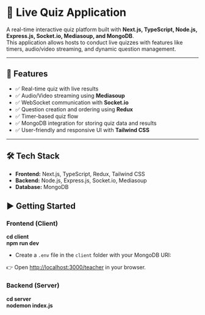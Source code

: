 # 🎯 Live Quiz Application

A real-time interactive quiz platform built with **Next.js, TypeScript, Node.js, Express.js, Socket.io, Mediasoup, and MongoDB**.  
This application allows hosts to conduct live quizzes with features like timers, audio/video streaming, and dynamic question management.

---
## 🚀 Features
- ✅ Real-time quiz with live results  
- ✅ Audio/Video streaming using **Mediasoup**  
- ✅ WebSocket communication with **Socket.io**  
- ✅ Question creation and ordering using **Redux**  
- ✅ Timer-based quiz flow  
- ✅ MongoDB integration for storing quiz data and results  
- ✅ User-friendly and responsive UI with **Tailwind CSS**  

---

## 🛠️ Tech Stack
- **Frontend:** Next.js, TypeScript, Redux, Tailwind CSS  
- **Backend:** Node.js, Express.js, Socket.io, Mediasoup  
- **Database:** MongoDB

## ▶️ Getting Started

### Frontend (Client)
**cd client**  
**npm run dev**  
- Create a `.env` file in the `client` folder with your MongoDB URI:

👉 Open [http://localhost:3000/teacher](http://localhost:3000/teacher) in your browser.  

### Backend (Server)
**cd server**  
**nodemon index.js**
